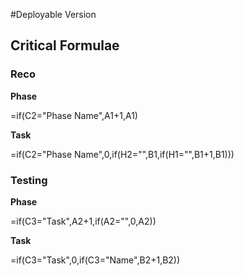 #Deployable Version


## Critical Formulae

### Reco

__Phase__ 

=if(C2="Phase Name",A1+1,A1)

__Task__

=if(C2="Phase Name",0,if(H2="",B1,if(H1="",B1+1,B1)))

### Testing

__Phase__

=if(C3="Task",A2+1,if(A2="",0,A2))

__Task__

=if(C3="Task",0,if(C3="Name",B2+1,B2))